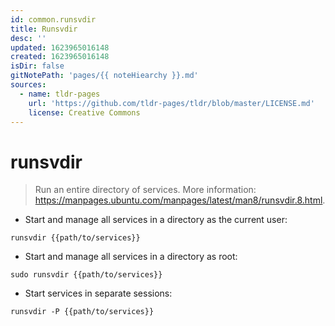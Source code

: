 ```yaml
---
id: common.runsvdir
title: Runsvdir
desc: ''
updated: 1623965016148
created: 1623965016148
isDir: false
gitNotePath: 'pages/{{ noteHiearchy }}.md'
sources:
  - name: tldr-pages
    url: 'https://github.com/tldr-pages/tldr/blob/master/LICENSE.md'
    license: Creative Commons
---
```

# runsvdir

> Run an entire directory of services.
> More information: <https://manpages.ubuntu.com/manpages/latest/man8/runsvdir.8.html>.

- Start and manage all services in a directory as the current user:

`runsvdir {{path/to/services}}`

- Start and manage all services in a directory as root:

`sudo runsvdir {{path/to/services}}`

- Start services in separate sessions:

`runsvdir -P {{path/to/services}}`

